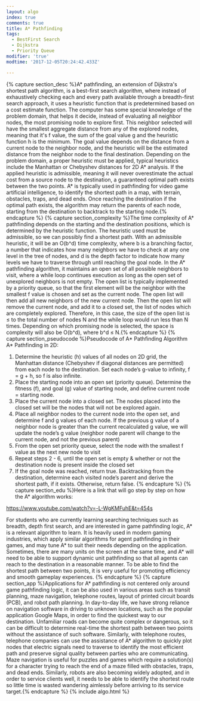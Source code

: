 ```yaml
---
layout: algo
index: true
comments: true
title: A* Pathfinding
tags:
  - BestFirst Search
  - Dijkstra
  - Priority Queue
modifier: 'true'
modtime: '2017-12-05T20:24:42.433Z'

---
```

{% capture section_desc %}A* pathfinding, an extension of Dijkstra's shortest path algorithm, is a best-first search algorithm, where instead of exhaustively checking each and every path available through a breadth-first search approach, it uses a heuristic function that is predetermined based on a cost estimate function. The computer has some special knowledge of the problem domain, that helps it decide, instead of evaluating all neighbor nodes, the most promising node to explore first. This neighbor selected will have the smallest aggregate distance from any of the explored nodes, meaning that it's f value, the sum of the goal value g and the heuristic function h is the minimum. The goal value depends on the distance from a current node to the neighbor node, and the heuristic will be the estimated distance from the neighbor node to the final destination. Depending on the problem domain, a proper heuristic must be applied, typical heuristics include the Manhattan or Chebyshev distances for 2D A* analysis. If the applied heuristic is admissible, meaning it will never overestimate the actual cost from a source node to the destination, a guaranteed optimal path exists between the two points. A* is typically used in pathfinding for video game artificial intelligence, to identify the shortest path in a map, with terrain, obstacles, traps, and dead ends. Once reaching the destination if the optimal path exists, the algorithm may return the parents of each node, starting from the destination to backtrack to the starting node.{% endcapture %}
{% capture section_complexity %}The time complexity of A* pathfinding depends on the starting and the destination positions, which is determined by the heuristic function. The heuristic used must be admissible, so we can possibly find a shortest path. With an admissible heuristic, it will be an O(b^d) time complexity, where b is a branching factor, a number that indicates how many neighbors we have to check at any one level in the tree of nodes, and d is the depth factor to indicate how many levels we have to traverse through until reaching the goal node. In the A* pathfinding algorithm, it maintains an open set of all possible neighbors to visit, where a while loop continues execution as long as the open set of unexplored neighbors is not empty. The open list is typically implemented by a priority queue, so that the first element will be the neighbor with the smallest f value is chosen and set as the current node. The open list will then add all new neighbors of the new current node. Then the open list will remove the current node, and add it to a closed set, the list of nodes which are completely explored. Therefore, in this case, the size of the open list is ≤ to the total number of nodes N and the while loop would run less than N times. Depending on which promising node is selected, the space is complexity will also be O(b^d), where b^d ≤ N.{% endcapture %}
{% capture section_pseudocode %}Pseudocode of A* Pathfinding Algorithm
A* Pathfinding in 2D:
1.	Determine the heuristic (h) values of all nodes on 2D grid, the Manhattan distance (Chebyshev if diagonal distances are permitted) from each node to the destination. Set each node’s g-value to infinity, f = g + h, so f is also infinite.
2.	Place the starting node into an open set (priority queue). Determine the fitness (f), and goal (g) value of starting node, and define current node = starting node.
3.	Place the current node into a closed set. The nodes placed into the closed set will be the nodes that will not be explored again. 
4.	Place all neighbor nodes to the current node into the open set, and determine f and g values of each node. If the previous g value of a neighbor node is greater than the current recalculated g value, we will update the node’s g value (neighbor node parent will change to the current node, and not the previous parent)
5.	From the open set priority queue, select the node with the smallest f value as the next new node to visit
6.	Repeat steps 2 - 6, until the open set is empty & whether or not the destination node is present inside the closed set
7.	If the goal node was reached, return true. Backtracking from the destination, determine each visited node’s parent and derive the shortest path, if it exists. Otherwise, return false.
{% endcapture %}
{% capture section_edu %}Here is a link that will go step by step on how the A* algorithm works:

https://www.youtube.com/watch?v=-L-WgKMFuhE&t=454s

For students who are currently learning searching techniques such as breadth, depth first search, and are interested in game pathfinding logic, A* is a relevant algorithm to learn. It is heavily used in modern gaming industries, which apply similar algorithms for agent pathfinding in their games, and may tune A* to suit their needs depending on the application. Sometimes, there are many units on the screen at the same time, and A* will need to be able to support dynamic unit pathfinding so that all agents can reach to the destination in a reasonable manner. To be able to find the shortest path between two points, it is very useful for promoting efficiency and smooth gameplay experiences. {% endcapture %}
{% capture section_app %}Applications for A* pathfinding is not centered only around game pathfinding logic, it can be also used in various areas such as transit planning, maze navigation, telephone routes, layout of printed circuit boards (PCB), and robot path planning. In day-to-day life, we have strong reliance on navigation software in driving to unknown locations, such as the popular application Google Maps, in order to find the quickest way to our destination. Unfamiliar roads can become quite complex or dangerous, so it can be difficult to determine real-time the shortest path between two points without the assistance of such software. Similarly, with telephone routes, telephone companies can use the assistance of A* algorithm to quickly plot nodes that electric signals need to traverse to identify the most efficient path and preserve signal quality between parties who are communicating. Maze navigation is useful for puzzles and games which require a solution(s) for a character trying to reach the end of a maze filled with obstacles, traps, and dead ends. Similarly, robots are also becoming widely adopted, and in order to service clients well, it needs to be able to identify the shortest route so little time is wasted wandering aimlessly before arriving to its service target.{% endcapture %}
{% include algo.html %}
